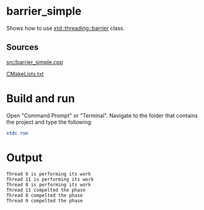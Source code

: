 # barrier_simple

Shows how to use [xtd::threading::barrier](https:gammasoft71.github.io/xtd/reference_guides/latest/classxtd_1_1threading_1_1barrier.html) class.

## Sources

[src/barrier_simple.cpp](src/thread_pool.cpp)

[CMakeLists.txt](CMakeLists.txt)

# Build and run

Open "Command Prompt" or "Terminal". Navigate to the folder that contains the project and type the following:

```cmake
xtdc run
```

# Output

```
Thread 9 is performing its work
Thread 11 is performing its work
Thread 8 is performing its work
Thread 11 compelted the phase
Thread 8 compelted the phase
Thread 9 compelted the phase
```
